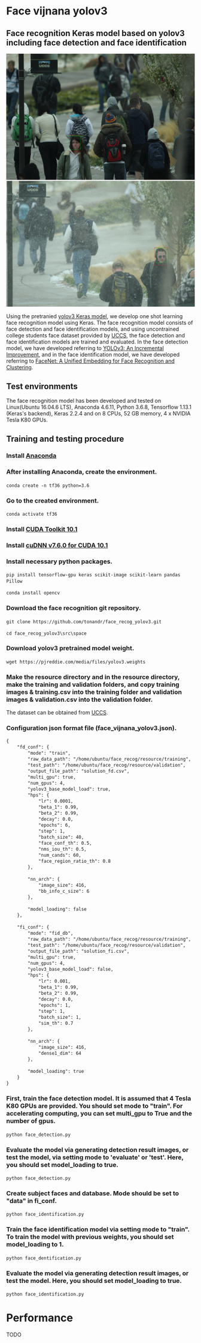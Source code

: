 # Face vijnana yolov3
## Face recognition Keras model based on yolov3 including face detection and face identification
![Imgur](recog_samples/014bf8ede65b5b52ac83f00b7cd6e2f9_detected.jpg)
![Imgur](recog_samples/01c2ee2fdfddb91abd41e8b31033d40a_detected.jpg)

Using the pretranied [yolov3 Keras model](https://github.com/experiencor/keras-yolo3), we develop one shot learning face recognition model using Keras.
The face recognition model consists of face detection and face identification models, and using uncontrained college students face dataset provided by 
[UCCS](https://vast.uccs.edu/Opensetface/), the face detection and face identification models are trained and evaluated.
In the face detection model, we have developed referring to [YOLOv3: An Incremental Improvement](https://pjreddie.com/media/files/papers/YOLOv3.pdf), and 
in the face identification model, we have developed referring to [FaceNet: A Unified Embedding for Face Recognition and Clustering](https://arxiv.org/abs/1503.03832).

## Test environments
The face recognition model has been developed and tested on Linux(Ubuntu 16.04.6 LTS), Anaconda 4.6.11, Python 3.6.8, 
Tensorflow 1.13.1 (Keras's backend), Keras 2.2.4 and on 8 CPUs, 52 GB memory, 4 x NVIDIA Tesla K80 GPUs.

## Training and testing procedure
### Install [Anaconda](https://docs.anaconda.com/anaconda/install/linux/)

### After installing Anaconda, create the environment.

```conda create -n tf36 python=3.6```

### Go to the created environment.

```conda activate tf36```

### Install [CUDA Toolkit 10.1](https://developer.nvidia.com/cuda-downloads?target_os=Linux&target_arch=x86_64&target_distro=Ubuntu&target_version=1604&target_type=debnetwork)

### Install [cuDNN v7.6.0 for CUDA 10.1](https://developer.nvidia.com/rdp/cudnn-download) 

### Install necessary python packages.

```pip install tensorflow-gpu keras scikit-image scikit-learn pandas Pillow```

```conda install opencv```

### Download the face recognition git repository.

```git clone https://github.com/tonandr/face_recog_yolov3.git```

```cd face_recog_yolov3\src\space```

### Download yolov3 pretrained model weight.

```wget https://pjreddie.com/media/files/yolov3.weights```

### Make the resource directory and in the resource directory, make the training and validation folders, and copy training images & training.csv into the training folder and validation images & validation.csv into the validation folder.

The dataset can be obtained from [UCCS](https://vast.uccs.edu/Opensetface/).

### Configuration json format file (face_vijnana_yolov3.json).

```
{
	"fd_conf": {
		"mode": "train",
		"raw_data_path": "/home/ubuntu/face_recog/resource/training",
		"test_path": "/home/ubuntu/face_recog/resource/validation",
		"output_file_path": "solution_fd.csv",
		"multi_gpu": true,
		"num_gpus": 4,
		"yolov3_base_model_load": true,
		"hps": {
			"lr": 0.0001,
			"beta_1": 0.99,
			"beta_2": 0.99,
			"decay": 0.0,
			"epochs": 6,
			"step": 1,
			"batch_size": 40,
			"face_conf_th": 0.5,
			"nms_iou_th": 0.5,
			"num_cands": 60,
			"face_region_ratio_th": 0.8
		},
			
		"nn_arch": {
			"image_size": 416,
			"bb_info_c_size": 6
		},
			
		"model_loading": false
	},
	
	"fi_conf": {
		"mode": "fid_db",
		"raw_data_path": "/home/ubuntu/face_recog/resource/training",
		"test_path": "/home/ubuntu/face_recog/resource/validation",
		"output_file_path": "solution_fi.csv",
		"multi_gpu": true,
		"num_gpus": 4,
		"yolov3_base_model_load": false,
		"hps": {
			"lr": 0.001,
			"beta_1": 0.99,
			"beta_2": 0.99,
			"decay": 0.0,
			"epochs": 1,
			"step": 1,
			"batch_size": 1,
			"sim_th": 0.7
		},
			
		"nn_arch": {
			"image_size": 416,
			"dense1_dim": 64
		},
			
		"model_loading": true
	}
}
```

### First, train the face detection model. It is assumed that 4 Tesla K80 GPUs are provided. You should set mode to "train". For accelerating computing, you can set multi_gpu to True and the number of gpus.

```python face_detection.py```

### Evaluate the model via generating detection result images, or test the model, via setting mode to 'evaluate' or 'test'. Here, you should set model_loading to true.

```python face_detection.py```

### Create subject faces and database. Mode should be set to "data" in fi_conf.

```python face_identification.py```

### Train the face identification model via setting mode to "train". To train the model with previous weights, you should set model_loading to 1.

```python face_dentification.py```

### Evaluate the model via generating detection result images, or test the model. Here, you should set model_loading to true.

```python face_identification.py```

# Performance
TODO
